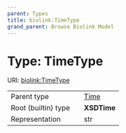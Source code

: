 ```yaml
---
parent: Types
title: biolink:TimeType
grand_parent: Browse Biolink Model
---
```


# Type: TimeType




URI: [biolink:TimeType](https://w3id.org/biolink/vocab/TimeType)

|  |  |  |
| --- | --- | --- |
| Parent type | | [Time](types/Time.md) |
| Root (builtin) type | | **XSDTime** |
| Representation | | str |
